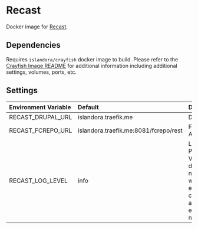 # Recast

Docker image for [Recast].

## Dependencies

Requires `islandora/crayfish` docker image to build. Please refer to the
[Crayfish Image README](../crayfish/README.md) for additional information including
additional settings, volumes, ports, etc.

## Settings

| Environment Variable | Default                               | Description                                                                                       |
| :------------------- | :------------------------------------ | :------------------------------------------------------------------------------------------------ |
| RECAST_DRUPAL_URL    | islandora.traefik.me                  | Drupal URL                                                                                        |
| RECAST_FCREPO_URL    | islandora.traefik.me:8081/fcrepo/rest | Fcrepo Rest API URL                                                                               |
| RECAST_LOG_LEVEL     | info                                  | Log level. Possible Values: debug, info, notice, warning, error, critical, alert, emergency, none |

[Recast]: https://github.com/Islandora/Crayfish/tree/main/Recast
